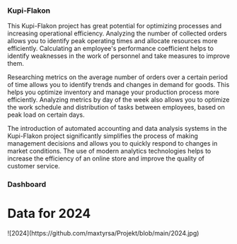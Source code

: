 <h3>Kupi-Flakon</h3>


This Kupi-Flakon project has great potential for optimizing processes and increasing operational efficiency.  Analyzing the number of collected orders allows you to identify peak operating times and allocate resources more efficiently. Calculating an employee's performance coefficient helps to identify weaknesses in the work of personnel and take measures to improve them.

Researching metrics on the average number of orders over a certain period of time allows you to identify trends and changes in demand for goods. This helps you optimize inventory and manage your production process more efficiently.  Analyzing metrics by day of the week also allows you to optimize the work schedule and distribution of tasks between employees, based on peak load on certain days.

The introduction of automated accounting and data analysis systems in the Kupi-Flakon project significantly simplifies the process of making management decisions and allows you to quickly respond to changes in market conditions. The use of modern analytics technologies helps to increase the efficiency of an online store and improve the quality of customer service.

<h3>Dashboard</h3>
<h1>Data for 2024</h1>
![2024](https://github.com/maxtyrsa/Projekt/blob/main/2024.jpg)
